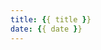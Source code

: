 ```yaml
---
title: {{ title }}
date: {{ date }}
---
```

<div class="post-meta">
            <i class="iconfont icon-tags"></i>
            </div>